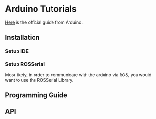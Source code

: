# Arduino Tutorials

[Here](https://www.arduino.cc/en/Guide/HomePage) is the official guide from Arduino.

## Installation

### Setup IDE

### Setup ROSSerial

Most likely, in order to communicate with the arduino via ROS, you would want to use the ROSSerial Library.

## Programming Guide

## API


